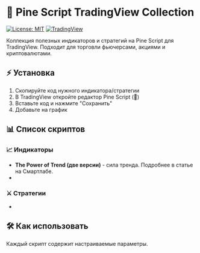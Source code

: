 # 🚀 Pine Script TradingView Collection

[![License: MIT](https://img.shields.io/badge/License-MIT-yellow.svg)](https://opensource.org/licenses/MIT)
[![TradingView](https://img.shields.io/badge/Pine_Script-v5-blue)](https://www.tradingview.com/pine-script-docs/en/v5/)

Коллекция полезных индикаторов и стратегий на Pine Script для TradingView. Подходит для торговли фьючерсами, акциями и криптовалютами.

## ⚡ Установка
1. Скопируйте код нужного индикатора/стратегии
2. В TradingView откройте редактор Pine Script (📜)
3. Вставьте код и нажмите "Сохранить"
4. Добавьте на график

## 📊 Список скриптов

### 📈 Индикаторы
- **The Power of Trend (две версии)** - сила тренда. Подробнее в статье на Смартлабе.
- 

### ⚔️ Стратегии
- 

## 🛠 Как использовать
Каждый скрипт содержит настраиваемые параметры.
